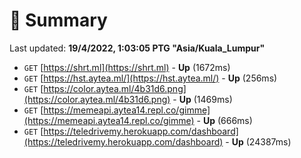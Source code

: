 # 📖 Summary
Last updated: **19/4/2022, 1:03:05 PTG "Asia/Kuala_Lumpur"**

- `GET` [https://shrt.ml](https://shrt.ml) - **Up** (1672ms)
- `GET` [https://hst.aytea.ml/](https://hst.aytea.ml/) - **Up** (256ms)
- `GET` [https://color.aytea.ml/4b31d6.png](https://color.aytea.ml/4b31d6.png) - **Up** (1469ms)
- `GET` [https://memeapi.aytea14.repl.co/gimme](https://memeapi.aytea14.repl.co/gimme) - **Up** (666ms)
- `GET` [https://teledrivemy.herokuapp.com/dashboard](https://teledrivemy.herokuapp.com/dashboard) - **Up** (24387ms)
